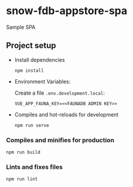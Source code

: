 # snow-fdb-appstore-spa
Sample SPA

## Project setup
* Install dependencies
  ```
  npm install
  ```

* Environment Variables:
  
  Create a file `.env.development.local`:
  ```
  VUE_APP_FAUNA_KEY=<<FAUNADB ADMIN KEY>>
  ``` 

* Compiles and hot-reloads for development
  ```
  npm run serve
  ```

### Compiles and minifies for production
```
npm run build
```

### Lints and fixes files
```
npm run lint
```